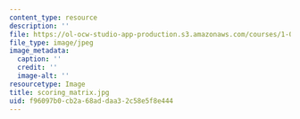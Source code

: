 ```yaml
---
content_type: resource
description: ''
file: https://ol-ocw-studio-app-production.s3.amazonaws.com/courses/1-012-introduction-to-civil-engineering-design-spring-2002/f96097b0cb2a68addaa32c58e5f8e444_scoring_matrix.jpg
file_type: image/jpeg
image_metadata:
  caption: ''
  credit: ''
  image-alt: ''
resourcetype: Image
title: scoring_matrix.jpg
uid: f96097b0-cb2a-68ad-daa3-2c58e5f8e444
---
```

